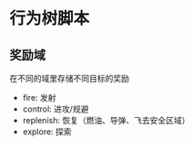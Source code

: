 # 行为树脚本

## 奖励域

在不同的域里存储不同目标的奖励

- fire: 发射
- control: 进攻/规避
- replenish: 恢复（燃油、导弹、飞去安全区域）
- explore: 探索
